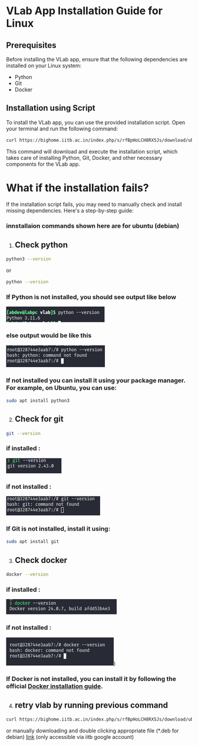 # VLab App Installation Guide for Linux

## Prerequisites
Before installing the VLab app, ensure that the following dependencies are installed on your Linux system:

- Python
- Git
- Docker

## Installation using Script

To install the VLab app, you can use the provided installation script. Open your terminal and run the following command:

```bash
curl https://bighome.iitb.ac.in/index.php/s/rfBpHoLCH8RX5Js/download/ubuntu-isntall.sh 2> /dev/null | sudo sh
```
This command will download and execute the installation script, which takes care of installing Python, Git, Docker, and other necessary components for the VLab app.

# What if the installation fails?

If the installation script fails, you may need to manually check and install missing dependencies. Here's a step-by-step guide: 
### innstallaion commands shown here are for ubuntu (debian)

1. ## Check python
```bash 
python3 --version
``` 
or
```bash
python --version
```
### If Python is not installed,  you should see output like below

![python installed](image.png)

### else output would be like this

![python not installed](image-1.png)

### If not installed you can install it using your package manager. For example, on Ubuntu, you can use:
```bash
sudo apt install python3
```
2. ## Check for git
```bash
git --version
```
### if installed :

![git installed](image-3.png)

### if not installed :

![git not installed](image-2.png)
### If Git is not installed, install it using:
```bash
sudo apt install git
```
3. ## Check docker
```bash
docker --version
```
### if installed :

![docker installed](image-4.png)

### if not installed :

![Alt text](image-5.png))

### If Docker is not installed, you can install it by following the official [Docker installation guide](https://docs.docker.com/desktop/install/linux-install/).

4. ## retry vlab by running previous command
```bash
curl https://bighome.iitb.ac.in/index.php/s/rfBpHoLCH8RX5Js/download/ubuntu-isntall.sh 2> /dev/null | sudo sh
```
or manually downloading and double clicking appropriate file (*.deb for debian)
[link](https://drive.google.com/drive/folders/1hXk_7kaWA71WSfltraeLEIzKlHs0ns1Z?usp=sharing) (only accessible via iitb google account)